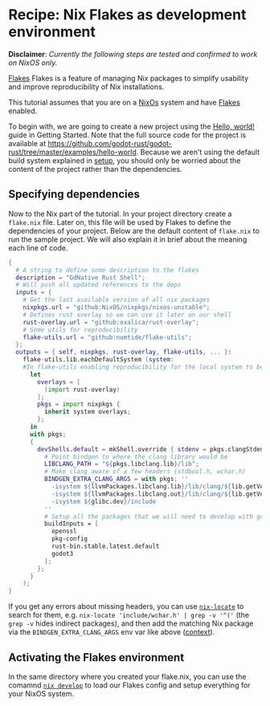 # Recipe: Nix Flakes as development environment

**Disclaimer**: _Currently the following steps are tested and confirmed to work on NixOS only._

[Flakes](https://nixos.wiki/wiki/Flakes) Flakes is a feature of managing Nix packages to simplify usability and improve reproducibility of Nix installations.

This tutorial assumes that you are on a [NixOs](https://nixos.wiki/wiki/Main_Page) system and have [Flakes](https://nixos.wiki/wiki/Flakes) enabled.

To begin with, we are going to create a new project using the [Hello, world!](../getting-started/hello-world.md) guide in Getting Started. Note that the full source code for the project is available at https://github.com/godot-rust/godot-rust/tree/master/examples/hello-world. Because we aren't using the default build system explained in [setup](../getting-started/setup.md), you should only be worried about the content of the project rather than the dependencies.


## Specifying dependencies

Now to the Nix part of the tutorial. In your project directory create a `flake.nix` file. Later on, this file will be used by Flakes to define the dependencies of your project. Below are the default content of `flake.nix` to run the sample project. We will also explain it in brief about the meaning each line of code.

```nix
{
  # A string to define some description to the flakes 
  description = "GdNative Rust Shell";
  # Will push all updated references to the deps
  inputs = {
    # Get the last available version of all nix packages
    nixpkgs.url = "github:NixOS/nixpkgs/nixos-unstable";
    # Defines rust overlay so we can use it later on our shell
    rust-overlay.url = "github:oxalica/rust-overlay";
    # Some utils for reproducibility
    flake-utils.url = "github:numtide/flake-utils";
  };
  outputs = { self, nixpkgs, rust-overlay, flake-utils, ... }:
    flake-utils.lib.eachDefaultSystem (system:
    #In flake-utils enabling reproducibility for the local system to be referenced
      let
        overlays = [
          (import rust-overlay)
        ];
        pkgs = import nixpkgs {
          inherit system overlays;
        };
      in
      with pkgs;
      {
        devShells.default = mkShell.override { stdenv = pkgs.clangStdenv; } {
          # Point bindgen to where the clang library would be
          LIBCLANG_PATH = "${pkgs.libclang.lib}/lib";
          # Make clang aware of a few headers (stdbool.h, wchar.h)
          BINDGEN_EXTRA_CLANG_ARGS = with pkgs; ''
            -isystem ${llvmPackages.libclang.lib}/lib/clang/${lib.getVersion clang}/include
            -isystem ${llvmPackages.libclang.out}/lib/clang/${lib.getVersion clang}/include
            -isystem ${glibc.dev}/include
          ''
          # Setup all the packages that we will need to develop with gdnative.
          buildInputs = [
            openssl
            pkg-config
            rust-bin.stable.latest.default
            godot3
          ];
        };
      }
    );
}
```

If you get any errors about missing headers, you can use [`nix-locate`](https://github.com/bennofs/nix-index#usage) to search for them, e.g. `nix-locate 'include/wchar.h' | grep -v '^('` (the `grep -v` hides indirect packages), and then add the matching Nix package via the `BINDGEN_EXTRA_CLANG_ARGS` env var like above ([context](https://github.com/NixOS/nixpkgs/issues/52447#issuecomment-853429315)).


## Activating the Flakes environment

In the same directory where you created your flake.nix, you can use the comamnd [`nix develop`](https://nixos.wiki/wiki/Development_environment_with_nix-shell#nix-develop) to load our Flakes config and setup everything for your NixOS system.
